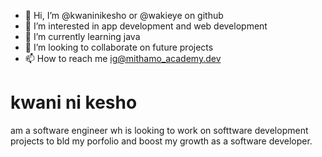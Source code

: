 - 👋 Hi, I’m @kwaninikesho or @wakieye on github
- 👀 I’m interested in app development and web development 
- 🌱 I’m currently learning java 
- 💞️ I’m looking to collaborate on future projects 
- 📫 How to reach me ig@mithamo_academy.dev

<!---
kwaninikesho/kwaninikesho is a ✨ special ✨ repository because its `README.md` (this file) appears on your GitHub profile.
You can click the Preview link to take a look at your changes.
--->

# kwani ni kesho
am a software engineer wh is looking to work on softtware development  projects to bld my porfolio and boost my growth as a software developer.
